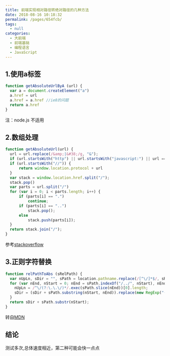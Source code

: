 ```yaml
---
title: 前端实现相对路径转绝对路径的几种方法
date: 2018-08-16 10:18:32
permalink: /pages/654fcb/
tags: 
  - null
categories: 
  - 大前端
  - 前端基础
  - 编程语言
  - JavaScript
---
```


## 1.使用a标签

```js
function getAbsoluteUrlByA (url) {
  var a = document.createElement("a")
  a.href = url
  a.href = a.href //ie8的问题
  return a.href
}

```

<!--more-->

注：node.js 不适用

## 2.数组处理

```js
function getAbsoluteUrl(url) {
  url = url.replace(/&amp;|&#38;/g, "&");
  if (url.startsWith("http") || url.startsWith("javascript:") || url === "about:blank") return url;
  if (url.startsWith("//")) {
      return window.location.protocol + url
  }
  var stack = window.location.href.split("/");
  stack.pop()
  var parts = url.split("/")
  for (var i = 0; i < parts.length; i++) {
      if (parts[i] == ".")
          continue;
      if (parts[i] == "..")
          stack.pop();
      else
          stack.push(parts[i]);
  }
  return stack.join("/");
}
```
参考<a href="https://stackoverflow.com/questions/14780350/convert-relative-path-to-absolute-using-javascript">stackoverflow</a>

## 3.正则字符替换

```js
function relPathToAbs (sRelPath) {
  var nUpLn, sDir = "", sPath = location.pathname.replace(/[^\/]*$/, sRelPath.replace(/(\/|^)(?:\.?\/+)+/g, "$1"));
  for (var nEnd, nStart = 0; nEnd = sPath.indexOf("/../", nStart), nEnd > -1; nStart = nEnd + nUpLn) {
    nUpLn = /^\/(?:\.\.\/)*/.exec(sPath.slice(nEnd))[0].length;
    sDir = (sDir + sPath.substring(nStart, nEnd)).replace(new RegExp("(?:\\\/+[^\\\/]*){0," + ((nUpLn - 1) / 3) + "}$"), "/");
  }
  return sDir + sPath.substr(nStart);
}
```
转自<a href="https://developer.mozilla.org/en-US/docs/Web/API/document/cookie#Using_relative_URLs_in_the_path_parameter">MDN</a>

## 结论

测试多次,总体速度相近，第二种可能会快一点点